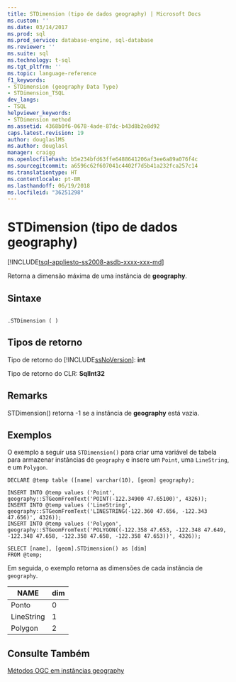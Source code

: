 ```yaml
---
title: STDimension (tipo de dados geography) | Microsoft Docs
ms.custom: ''
ms.date: 03/14/2017
ms.prod: sql
ms.prod_service: database-engine, sql-database
ms.reviewer: ''
ms.suite: sql
ms.technology: t-sql
ms.tgt_pltfrm: ''
ms.topic: language-reference
f1_keywords:
- STDimension (geography Data Type)
- STDimension_TSQL
dev_langs:
- TSQL
helpviewer_keywords:
- STDimension method
ms.assetid: 4368b0f6-0678-4ade-87dc-b43d8b2e8d92
caps.latest.revision: 19
author: douglaslMS
ms.author: douglasl
manager: craigg
ms.openlocfilehash: b5e234bfd63ffe6488641206af3ee6a89a076f4c
ms.sourcegitcommit: a6596c62f607041c4402f7d5b41a232fca257c14
ms.translationtype: HT
ms.contentlocale: pt-BR
ms.lasthandoff: 06/19/2018
ms.locfileid: "36251298"
---
```

# <a name="stdimension-geography-data-type"></a>STDimension (tipo de dados geography)
[!INCLUDE[tsql-appliesto-ss2008-asdb-xxxx-xxx-md](../../includes/tsql-appliesto-ss2008-asdb-xxxx-xxx-md.md)]

  Retorna a dimensão máxima de uma instância de **geography**.  
  
## <a name="syntax"></a>Sintaxe  
  
```  
  
.STDimension ( )  
```  
  
## <a name="return-types"></a>Tipos de retorno  
 Tipo de retorno do [!INCLUDE[ssNoVersion](../../includes/ssnoversion-md.md)]: **int**  
  
 Tipo de retorno do CLR: **SqlInt32**  
  
## <a name="remarks"></a>Remarks  
 STDimension() retorna -1 se a instância de **geography** está vazia.  
  
## <a name="examples"></a>Exemplos  
 O exemplo a seguir usa `STDimension()` para criar uma variável de tabela para armazenar instâncias de `geography` e insere um `Point`, uma `LineString`, e um `Polygon`.  
  
```  
DECLARE @temp table ([name] varchar(10), [geom] geography);  
  
INSERT INTO @temp values ('Point', geography::STGeomFromText('POINT(-122.34900 47.65100)', 4326));  
INSERT INTO @temp values ('LineString', geography::STGeomFromText('LINESTRING(-122.360 47.656, -122.343 47.656)', 4326));  
INSERT INTO @temp values ('Polygon', geography::STGeomFromText('POLYGON((-122.358 47.653, -122.348 47.649, -122.348 47.658, -122.358 47.658, -122.358 47.653))', 4326));  
  
SELECT [name], [geom].STDimension() as [dim]  
FROM @temp;  
```  
  
 Em seguida, o exemplo retorna as dimensões de cada instância de `geography`.  
  
|NAME|dim|  
|----------|---------|  
|Ponto|0|  
|LineString|1|  
|Polygon|2|  
  
## <a name="see-also"></a>Consulte Também  
 [Métodos OGC em instâncias geography](../../t-sql/spatial-geography/ogc-methods-on-geography-instances.md)  
  
  
